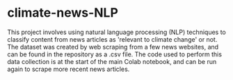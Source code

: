 # climate-news-NLP

This project involves using natural language processing (NLP) techniques to classify content from news articles as 'relevant to climate change' or not. The dataset was created by web scraping from a few news websites, and can be found in the repository as a .csv file. The code used to perform this data collection is at the start of the main Colab notebook, and can be run again to scrape more recent news articles.
